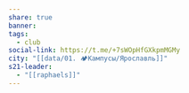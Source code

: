 ```yaml
---
share: true
banner: 
tags:
  - club
social-link: https://t.me/+7sWOpHfGXkpmMGMy
city: "[[data/01. 🏕️Кампусы/Ярославль]]"
s21-leader:
  - "[[raphaels]]"
---
```


